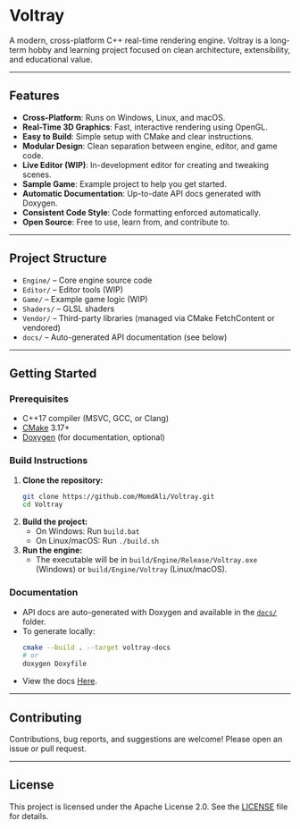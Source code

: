# Voltray

A modern, cross-platform C++ real-time rendering engine. Voltray is a long-term hobby and learning project focused on clean architecture, extensibility, and educational value.

---

## Features

- **Cross-Platform**: Runs on Windows, Linux, and macOS.
- **Real-Time 3D Graphics**: Fast, interactive rendering using OpenGL.
- **Easy to Build**: Simple setup with CMake and clear instructions.
- **Modular Design**: Clean separation between engine, editor, and game code.
- **Live Editor (WIP)**: In-development editor for creating and tweaking scenes.
- **Sample Game**: Example project to help you get started.
- **Automatic Documentation**: Up-to-date API docs generated with Doxygen.
- **Consistent Code Style**: Code formatting enforced automatically.
- **Open Source**: Free to use, learn from, and contribute to.

---

## Project Structure
- `Engine/` – Core engine source code
- `Editor/` – Editor tools (WIP)
- `Game/` – Example game logic (WIP)
- `Shaders/` – GLSL shaders
- `Vendor/` – Third-party libraries (managed via CMake FetchContent or vendored)
- `docs/` – Auto-generated API documentation (see below)

---

## Getting Started

### Prerequisites
- C++17 compiler (MSVC, GCC, or Clang)
- [CMake](https://cmake.org/) 3.17+
- [Doxygen](https://www.doxygen.nl/) (for documentation, optional)

### Build Instructions
1. **Clone the repository:**
    ```sh
    git clone https://github.com/MomdAli/Voltray.git
    cd Voltray
    ```
2. **Build the project:**
    - On Windows: Run `build.bat`
    - On Linux/macOS: Run `./build.sh`
3. **Run the engine:**
    - The executable will be in `build/Engine/Release/Voltray.exe` (Windows) or `build/Engine/Voltray` (Linux/macOS).

### Documentation
- API docs are auto-generated with Doxygen and available in the [`docs/`](docs/) folder.
- To generate locally:
  ```sh
  cmake --build . --target voltray-docs
  # or
  doxygen Doxyfile
  ```
- View the docs [Here](https://MomdAli.github.io/Voltray/).

---

## Contributing
Contributions, bug reports, and suggestions are welcome! Please open an issue or pull request.

---

## License
This project is licensed under the Apache License 2.0. See the [LICENSE](LICENSE) file for details.
